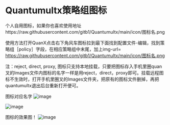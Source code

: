 # Quantumultx策略组图标
  个人自用图标，如果你也喜欢使用地址https://raw.githubusercontent.com/gitb1/Quantumultx/main/icon/图标名.png


使用方法打开QuanX点击右下角风车图标拉到最下面找到配置文件-编辑，找到策略组［policy］字段，在相应策略组中末尾，加上img-url= https://raw.githubusercontent.com/gitb1/Quantumultx/main/icon/图标名.png 
  
注：reject, direct, proxy, 图标只支持本地挂载，只要把图标存入手机里圈quan叉的lmages文件内图标的名字一样是用reject，direct，proxy即可。挂载远程图标不生效时，打开手机里圈叉的lmages文件夹，把原有的图标文件删掉，再把quantumultx退出后台重新打开便可。
 

图标对应名字
![image](https://raw.githubusercontent.com/gitb1/Quantumultx/main/icon/x/0211..JPG)

![image](https://raw.githubusercontent.com/gitb1/Quantumultx/main/icon/x/2020.11.0.jpg)





图标的效果图！
![image](https://raw.githubusercontent.com/gitb1/Quantumultx/main/icon/x/2020.11..JPG)
